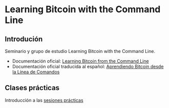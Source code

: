 # Learning Bitcoin with the Command Line

## Introdución
Seminario y grupo de estudio Learning Bitcoin with the Command Line.
 * Documentación oficial: [Learning Bitcoin from the Command Line](https://github.com/BlockchainCommons/Learning-Bitcoin-from-the-Command-Line)
 * Documentación oficial traducida al español: [Aprendiendo Bitcoin desde la Línea de Comandos](https://github.com/BlockchainCommons/Learning-Bitcoin-from-the-Command-Line/blob/spanish-translation/es/README.md)

## Clases prácticas
Introducción a las [sesiones prácticas](ejercicios/semana0/presentacion.md)
